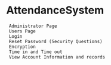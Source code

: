 # AttendanceSystem
```
 Administrator Page
 Users Page
 Login
 Reset Password (Security Questions)
 Encryption
 Time in and Time out
 View Account Information and records
```
